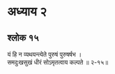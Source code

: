 # अध्याय २

## श्लोक १५

यं हि न व्यथयन्त्येते पुरुषं पुरुषर्षभ ।<br>समदुःखसुखं धीरं सोऽमृतत्वाय कल्पते ॥ २-१५॥<br><br>

